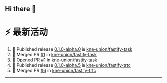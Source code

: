 ## Hi there 👋

<!--

**Here are some ideas to get you started:**

🙋‍♀️ A short introduction - what is your organization all about?
🌈 Contribution guidelines - how can the community get involved?
👩‍💻 Useful resources - where can the community find your docs? Is there anything else the community should know?
🍿 Fun facts - what does your team eat for breakfast?
🧙 Remember, you can do mighty things with the power of [Markdown](https://docs.github.com/github/writing-on-github/getting-started-with-writing-and-formatting-on-github/basic-writing-and-formatting-syntax)
-->


# ⚡ 最新活动

<!--START_SECTION:activity-->
1. 🚀 Published release [0.1.0-alpha.0](https://github.com/kne-union/fastify-task/releases/tag/0.1.0-alpha.0) in [kne-union/fastify-task](https://github.com/kne-union/fastify-task)
2. 🎉 Merged PR [#1](https://github.com/kne-union/fastify-task/pull/1) in [kne-union/fastify-task](https://github.com/kne-union/fastify-task)
3. 💪 Opened PR [#1](https://github.com/kne-union/fastify-task/pull/1) in [kne-union/fastify-task](https://github.com/kne-union/fastify-task)
4. 🚀 Published release [0.1.0-alpha.5](https://github.com/kne-union/fastify-trtc/releases/tag/0.1.0-alpha.5) in [kne-union/fastify-trtc](https://github.com/kne-union/fastify-trtc)
5. 🎉 Merged PR [#6](https://github.com/kne-union/fastify-trtc/pull/6) in [kne-union/fastify-trtc](https://github.com/kne-union/fastify-trtc)
<!--END_SECTION:activity-->

---
